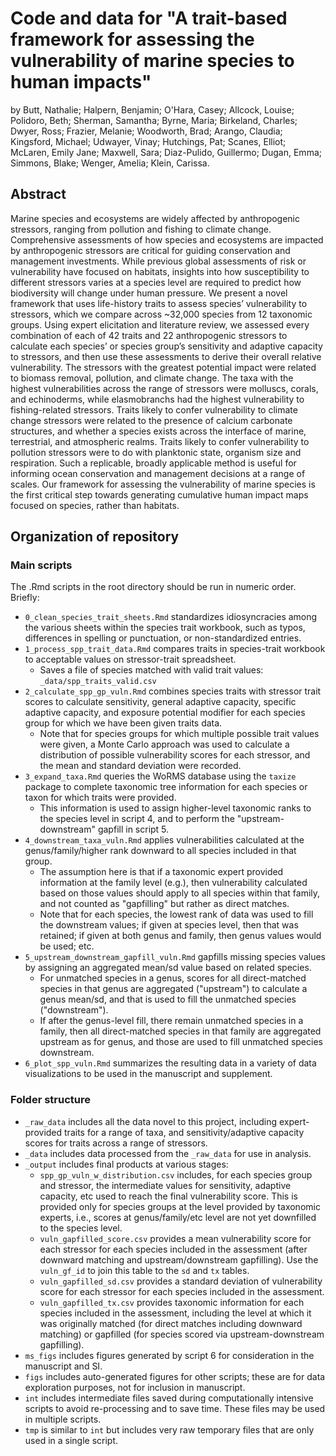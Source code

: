 # Code and data for "A trait-based framework for assessing the vulnerability of marine species to human impacts" 

by Butt, Nathalie; Halpern, Benjamin; O'Hara, Casey; Allcock, Louise; Polidoro, Beth; Sherman, Samantha; Byrne, Maria; Birkeland, Charles; Dwyer, Ross; Frazier, Melanie; Woodworth, Brad; Arango, Claudia; Kingsford, Michael; Udwayer, Vinay; Hutchings, Pat; Scanes, Elliot; McLaren, Emily Jane; Maxwell, Sara; Diaz-Pulido, Guillermo; Dugan, Emma; Simmons, Blake; Wenger, Amelia; Klein, Carissa.

## Abstract

Marine species and ecosystems are widely affected by anthropogenic stressors, ranging from pollution and fishing to climate change. Comprehensive assessments of how species and ecosystems are impacted by anthropogenic stressors are critical for guiding conservation and management investments.
While previous global assessments of risk or vulnerability have focused on habitats, insights into how susceptibility to different stressors varies at a species level are required to predict how biodiversity will change under human pressure. We present a novel framework that uses life-history traits to assess species’ vulnerability to stressors, which we compare across ~32,000 species from 12 taxonomic groups.
Using expert elicitation and literature review, we assessed every combination of each of 42 traits and 22 anthropogenic stressors to calculate each species’ or species group’s sensitivity and adaptive capacity to stressors, and then use these assessments to derive their overall relative vulnerability.
The stressors with the greatest potential impact were related to biomass removal, pollution, and climate change. The taxa with the highest vulnerabilities across the range of stressors were molluscs, corals, and echinoderms, while elasmobranchs had the highest vulnerability to fishing-related stressors. Traits likely to confer vulnerability to climate change stressors were related to the presence of calcium carbonate structures, and whether a species exists across the interface of marine, terrestrial, and atmospheric realms. Traits likely to confer vulnerability to pollution stressors were to do with planktonic state, organism size and respiration. Such a replicable, broadly applicable method is useful for informing ocean conservation and management decisions at a range of scales. Our framework for assessing the vulnerability of marine species is the first critical step towards generating cumulative human impact maps focused on species, rather than habitats.

## Organization of repository

### Main scripts

The .Rmd scripts in the root directory should be run in numeric order.  Briefly:

* `0_clean_species_trait_sheets.Rmd` standardizes idiosyncracies among the various sheets within the species trait workbook, such as typos, differences in spelling or punctuation, or non-standardized entries.
* `1_process_spp_trait_data.Rmd` compares traits in species-trait workbook to acceptable values on stressor-trait spreadsheet. 
    * Saves a file of species matched with valid trait values: `_data/spp_traits_valid.csv`
* `2_calculate_spp_gp_vuln.Rmd` combines species traits with stressor trait scores to calculate sensitivity, general adaptive capacity, specific adaptive capacity, and exposure potential modifier for each species group for which we have been given traits data.  
    * Note that for species groups for which multiple possible trait values were given, a Monte Carlo approach was used to calculate a distribution of possible vulnerability scores for each stressor, and the mean and standard deviation were recorded.
* `3_expand_taxa.Rmd` queries the WoRMS database using the `taxize` package to complete taxonomic tree information for each species or taxon for which traits were provided.  
    * This information is used to assign higher-level taxonomic ranks to the species level in script 4, and to perform the "upstream-downstream" gapfill in script 5.
* `4_downstream_taxa_vuln.Rmd` applies vulnerabilities calculated at the genus/family/higher rank downward to all species included in that group.  
    * The assumption here is that if a taxonomic expert provided information at the family level (e.g.), then vulnerability calculated based on those values should apply to all species within that family, and not counted as "gapfilling" but rather as direct matches.  
    * Note that for each species, the lowest rank of data was used to fill the downstream values; if given at species level, then that was retained; if given at both genus and family, then genus values would be used; etc.
* `5_upstream_downstream_gapfill_vuln.Rmd` gapfills missing species values by assigning an aggregated mean/sd value based on related species.
    * For unmatched species in a genus, scores for all direct-matched species in that genus are aggregated ("upstream") to calculate a genus mean/sd, and that is used to fill the unmatched species ("downstream").
    * If after the genus-level fill, there remain unmatched species in a family, then all direct-matched species in that family are aggregated upstream as for genus, and those are used to fill unmatched species downstream.
* `6_plot_spp_vuln.Rmd` summarizes the resulting data in a variety of data visualizations to be used in the manuscript and supplement.

### Folder structure

* `_raw_data` includes all the data novel to this project, including expert-provided traits for a range of taxa, and sensitivity/adaptive capacity scores for traits across a range of stressors.
* `_data` includes data processed from the `_raw_data` for use in analysis.
* `_output` includes final products at various stages:
    * `spp_gp_vuln_w_distribution.csv` includes, for each species group and stressor, the intermediate values for sensitivity, adaptive capacity, etc used to reach the final vulnerability score.  This is provided only for species groups at the level provided by taxonomic experts, i.e., scores at genus/family/etc level are not yet downfilled to the species level.
    * `vuln_gapfilled_score.csv` provides a mean vulnerability score for each stressor for each species included in the assessment (after downward matching and upstream/downstream gapfilling).  Use the `vuln_gf_id` to join this table to the `sd` and `tx` tables.
    * `vuln_gapfilled_sd.csv` provides a standard deviation of vulnerability score for each stressor for each species included in the assessment.
    * `vuln_gapfilled_tx.csv` provides taxonomic information for each species included in the assessment, including the level at which it was originally matched (for direct matches including downward matching) or gapfilled (for species scored via upstream-downstream gapfilling).
* `ms_figs` includes figures generated by script 6 for consideration in the manuscript and SI.
* `figs` includes auto-generated figures for other scripts; these are for data exploration purposes, not for inclusion in manuscript.
* `int` includes intermediate files saved during computationally intensive scripts to avoid re-processing and to save time.  These files may be used in multiple scripts.
* `tmp` is similar to `int` but includes very raw temporary files that are only used in a single script.